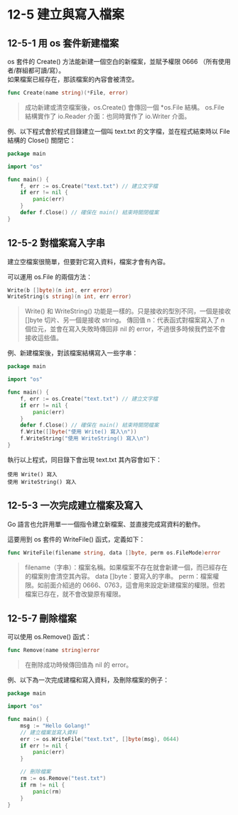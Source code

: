 # 12-5 建立與寫入檔案
## 12-5-1 用 os 套件新建檔案

os 套件的 Create() 方法能新建一個空白的新檔案，並賦予權限 0666 （所有使用者/群組都可讀/寫）。  
如果檔案已經存在，那該檔案的內容會被清空。
```go
func Create(name string)(*File, error)
```
> 成功新建或清空檔案後，os.Create() 會傳回一個 *os.File 結構。
> os.File 結構實作了 io.Reader 介面：也同時實作了 io.Writer 介面。  

例、以下程式會於程式目錄建立一個叫 text.txt 的文字檔，並在程式結束時以 File 結構的 Close() 關閉它：
```go
package main

import "os"

func main() {
	f, err := os.Create("text.txt") // 建立文字檔
	if err != nil {
		panic(err)
	}
	defer f.Close() // 確保在 main() 結束時關閉檔案
}
```


## 12-5-2 對檔案寫入字串
建立空檔案很簡單，但要對它寫入資料，檔案才會有內容。  

可以運用 os.File 的兩個方法：
```go
Write(b []byte)(n int, err error)
WriteString(s string)(n int, err error)
```
> Write() 和 WriteString() 功能是一樣的。只是接收的型別不同，一個是接收 []byte 切片、另一個是接收 string。
> 傳回值 n：代表函式對檔案寫入了 n 個位元，並會在寫入失敗時傳回非 nil 的 error，不過很多時候我們並不會接收這些值。  

例、新建檔案後，對該檔案結構寫入一些字串：
```go
package main

import "os"

func main() {
	f, err := os.Create("text.txt") // 建立文字檔
	if err != nil {
		panic(err)
	}
	defer f.Close() // 確保在 main() 結束時關閉檔案
	f.Write([]byte("使用 Write() 寫入\n"))
	f.WriteString("使用 WriteString() 寫入\n")
}
```
執行以上程式，同目錄下會出現 text.txt 其內容會如下：
```
使用 Write() 寫入
使用 WriteString() 寫入
```


## 12-5-3 一次完成建立檔案及寫入
Go 語言也允許用單一一個指令建立新檔案、並直接完成寫資料的動作。  

這要用到 os 套件的 WriteFile() 函式，定義如下：
```go
func WriteFile(filename string, data []byte, perm os.FileMode)error
```
> filename（字串）：檔案名稱。如果檔案不存在就會新建一個，而已經存在的檔案則會清空其內容。
> data []byte：要寫入的字串。
> perm：檔案權限。如前面介紹過的 0666、0763，這會用來設定新建檔案的權限。但若檔案已存在，就不會改變原有權限。


## 12-5-7 刪除檔案
可以使用 os.Remove() 函式：
```go
func Remove(name string)error
```
> 在刪除成功時候傳回值為 nil 的 error。

例、以下為一次完成建檔和寫入資料，及刪除檔案的例子：
```go
package main

import "os"

func main() {
	msg := "Hello Golang!"
	// 建立檔案並寫入資料
	err := os.WriteFile("text.txt", []byte(msg), 0644)
	if err != nil {
		panic(err)
	}

    // 刪除檔案
	rm := os.Remove("test.txt")
	if rm != nil {
		panic(rm)
	}
}
```
